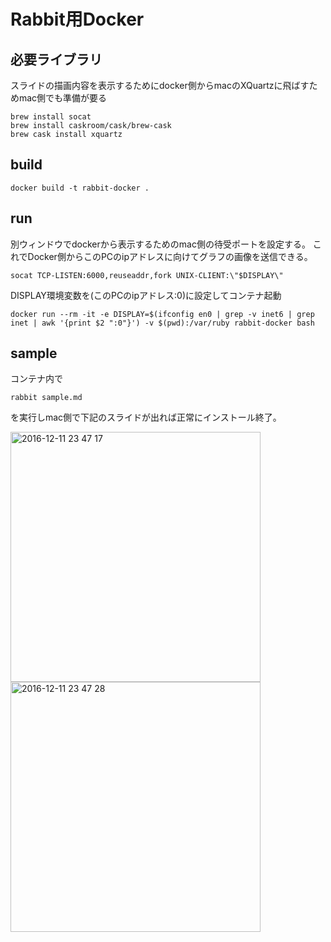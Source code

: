 # Rabbit用Docker

## 必要ライブラリ

スライドの描画内容を表示するためにdocker側からmacのXQuartzに飛ばすためmac側でも準備が要る

```
brew install socat
brew install caskroom/cask/brew-cask
brew cask install xquartz
```

## build

```
docker build -t rabbit-docker .
```

## run

別ウィンドウでdockerから表示するためのmac側の待受ポートを設定する。
これでDocker側からこのPCのipアドレスに向けてグラフの画像を送信できる。
```
socat TCP-LISTEN:6000,reuseaddr,fork UNIX-CLIENT:\"$DISPLAY\"
```

DISPLAY環境変数を(このPCのipアドレス:0)に設定してコンテナ起動
```
docker run --rm -it -e DISPLAY=$(ifconfig en0 | grep -v inet6 | grep inet | awk '{print $2 ":0"}') -v $(pwd):/var/ruby rabbit-docker bash
```

## sample

コンテナ内で
```
rabbit sample.md
```

を実行しmac側で下記のスライドが出れば正常にインストール終了。

<img width="400" alt="2016-12-11 23 47 17" src="https://cloud.githubusercontent.com/assets/1496543/21080815/40b1a6e0-bffc-11e6-98ea-04a71909c291.png">
<img width="400" alt="2016-12-11 23 47 28" src="https://cloud.githubusercontent.com/assets/1496543/21080814/3dec5720-bffc-11e6-8eb6-2a59bb7f1aae.png">
